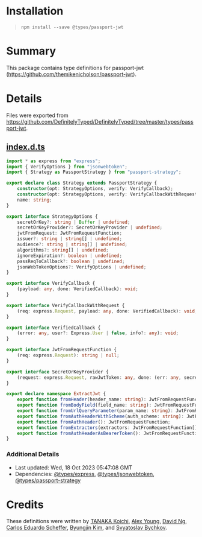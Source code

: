 # Installation
> `npm install --save @types/passport-jwt`

# Summary
This package contains type definitions for passport-jwt (https://github.com/themikenicholson/passport-jwt).

# Details
Files were exported from https://github.com/DefinitelyTyped/DefinitelyTyped/tree/master/types/passport-jwt.
## [index.d.ts](https://github.com/DefinitelyTyped/DefinitelyTyped/tree/master/types/passport-jwt/index.d.ts)
````ts
import * as express from "express";
import { VerifyOptions } from "jsonwebtoken";
import { Strategy as PassportStrategy } from "passport-strategy";

export declare class Strategy extends PassportStrategy {
    constructor(opt: StrategyOptions, verify: VerifyCallback);
    constructor(opt: StrategyOptions, verify: VerifyCallbackWithRequest);
    name: string;
}

export interface StrategyOptions {
    secretOrKey?: string | Buffer | undefined;
    secretOrKeyProvider?: SecretOrKeyProvider | undefined;
    jwtFromRequest: JwtFromRequestFunction;
    issuer?: string | string[] | undefined;
    audience?: string | string[] | undefined;
    algorithms?: string[] | undefined;
    ignoreExpiration?: boolean | undefined;
    passReqToCallback?: boolean | undefined;
    jsonWebTokenOptions?: VerifyOptions | undefined;
}

export interface VerifyCallback {
    (payload: any, done: VerifiedCallback): void;
}

export interface VerifyCallbackWithRequest {
    (req: express.Request, payload: any, done: VerifiedCallback): void;
}

export interface VerifiedCallback {
    (error: any, user?: Express.User | false, info?: any): void;
}

export interface JwtFromRequestFunction {
    (req: express.Request): string | null;
}

export interface SecretOrKeyProvider {
    (request: express.Request, rawJwtToken: any, done: (err: any, secretOrKey?: string | Buffer) => void): void;
}

export declare namespace ExtractJwt {
    export function fromHeader(header_name: string): JwtFromRequestFunction;
    export function fromBodyField(field_name: string): JwtFromRequestFunction;
    export function fromUrlQueryParameter(param_name: string): JwtFromRequestFunction;
    export function fromAuthHeaderWithScheme(auth_scheme: string): JwtFromRequestFunction;
    export function fromAuthHeader(): JwtFromRequestFunction;
    export function fromExtractors(extractors: JwtFromRequestFunction[]): JwtFromRequestFunction;
    export function fromAuthHeaderAsBearerToken(): JwtFromRequestFunction;
}

````

### Additional Details
 * Last updated: Wed, 18 Oct 2023 05:47:08 GMT
 * Dependencies: [@types/express](https://npmjs.com/package/@types/express), [@types/jsonwebtoken](https://npmjs.com/package/@types/jsonwebtoken), [@types/passport-strategy](https://npmjs.com/package/@types/passport-strategy)

# Credits
These definitions were written by [TANAKA Koichi](https://github.com/mugeso), [Alex Young](https://github.com/alsiola), [David Ng](https://github.com/davidNHK), [Carlos Eduardo Scheffer](https://github.com/carlosscheffer), [Byungjin Kim](https://github.com/jindev), and [Svyatoslav Bychkov](https://github.com/stbychkov).
